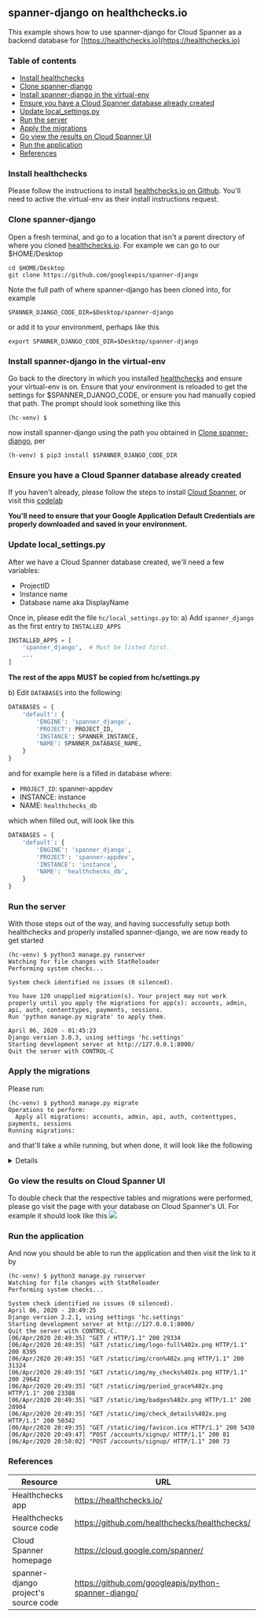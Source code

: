 ## spanner-django on healthchecks.io

This example shows how to use spanner-django for Cloud Spanner as a backend database for [https://healthchecks.io](https://healthchecks.io)

### Table of contents
- [Install healthchecks](#install-healthchecks)
- [Clone spanner-django](#clone-spanner-django)
- [Install spanner-django in the virtual-env](#install-spanner-django-in-the-virtual-env)
- [Ensure you have a Cloud Spanner database already created](#ensure-you-have-a-Cloud-Spanner-database-already-created)
- [Update local_settings.py](#update-local_settings.py)
- [Run the server](#run-the-server)
- [Apply the migrations](#apply-the-migrations)
- [Go view the results on Cloud Spanner UI](#go-view-the-results-on-Cloud-Spanner-UI)
- [Run the application](#run-the-application)
- [References](#references)

### Install healthchecks
Please follow the instructions to install [healthchecks.io on Github](https://github.com/healthchecks/healthchecks/).
You'll need to active the virtual-env as their install instructions request.

### Clone spanner-django
Open a fresh terminal, and go to a location that isn't a parent directory of where you cloned [healthchecks.io](#install-healthchecks).
For example we can go to our $HOME/Desktop
```shell
cd $HOME/Desktop
git clone https://github.com/googleapis/spanner-django
```

Note the full path of where spanner-django has been cloned into, for example
```shell
SPANNER_DJANGO_CODE_DIR=$Desktop/spanner-django
```
or add it to your environment, perhaps like this
```shell
export SPANNER_DJANGO_CODE_DIR=$Desktop/spanner-django
```

### Install spanner-django in the virtual-env
Go back to the directory in which you installed [healthchecks](#install-healthchecks) and ensure your virtual-env is on.
Ensure that your environment is reloaded to get the settings for $SPANNER_DJANGO_CODE, or ensure you had manually copied that path.
The prompt should look something like this
```shell
(hc-venv) $
```

now install spanner-django using the path you obtained in [Clone spanner-django](#clone-spanner-django), per

```shell
(h-venv) $ pip3 install $SPANNER_DJANGO_CODE_DIR
```

### Ensure you have a Cloud Spanner database already created
If you haven't already, please follow the steps to install [Cloud Spanner](https://cloud.google.com/spanner/docs/getting-started/set-up),
or visit this [codelab](https://opencensus.io/codelabs/spanner/#0)

**You'll need to ensure that your Google Application Default Credentials are properly downloaded and saved in your environment.**

### Update local_settings.py
After we have a Cloud Spanner database created, we'll need a few variables:
* ProjectID
* Instance name
* Database name aka DisplayName

Once in, please edit the file `hc/local_settings.py` to:
a) Add `spanner_django` as the first entry to `INSTALLED_APPS`
```python
INSTALLED_APPS = [
    'spanner_django',  # Must be listed first.
    ...
]
```
**The rest of the apps MUST be copied from hc/settings.py**


b) Edit `DATABASES` into the following:
```python
DATABASES = {
    'default': {
        'ENGINE': 'spanner_django',
        'PROJECT': PROJECT_ID,
        'INSTANCE': SPANNER_INSTANCE,
        'NAME': SPANNER_DATABASE_NAME,
    }
}
```

and for example here is a filled in database where:

* `PROJECT_ID`: spanner-appdev
* INSTANCE: instance
* NAME: `healthchecks_db`

which when filled out, will look like this

```python
DATABASES = {
    'default': {
        'ENGINE': 'spanner_django',
        'PROJECT': 'spanner-appdev',
        'INSTANCE': 'instance',
        'NAME': 'healthchecks_db',
    }
}
```

### Run the server
With those steps out of the way, and having successfully setup both healthchecks and properly installed spanner-django, we are now ready to get started

```shell
(hc-venv) $ python3 manage.py runserver
Watching for file changes with StatReloader
Performing system checks...

System check identified no issues (0 silenced).

You have 120 unapplied migration(s). Your project may not work properly until you apply the migrations for app(s): accounts, admin, api, auth, contenttypes, payments, sessions.
Run 'python manage.py migrate' to apply them.

April 06, 2020 - 01:45:23
Django version 3.0.3, using settings 'hc.settings'
Starting development server at http://127.0.0.1:8000/
Quit the server with CONTROL-C
```

### Apply the migrations
Please run:
```shell
(hc-venv) $ python3 manage.py migrate
Operations to perform:
  Apply all migrations: accounts, admin, api, auth, contenttypes, payments, sessions
Running migrations:
```

and that'll take a while running, but when done, it will look like the following

<details>

```shell
(hc-venv) $ python3 manage.py migrate
Operations to perform:
  Apply all migrations: accounts, admin, api, auth, contenttypes, payments, sessions
Running migrations:
  Applying contenttypes.0001_initial... OK
  Applying auth.0001_initial... OK
  Applying accounts.0001_initial... OK
  Applying accounts.0002_profile_ping_log_limit... OK
  Applying accounts.0003_profile_token... OK
  Applying accounts.0004_profile_api_key... OK
  Applying accounts.0005_auto_20160509_0801... OK
  Applying accounts.0006_profile_current_team... OK
  Applying accounts.0007_profile_check_limit... OK
  Applying accounts.0008_profile_bill_to... OK
  Applying accounts.0009_auto_20170714_1734... OK
  Applying accounts.0010_profile_team_limit... OK
  Applying accounts.0011_profile_sort... OK
  Applying accounts.0012_auto_20171014_1002... OK
  Applying accounts.0013_remove_profile_team_access_allowed... OK
  Applying accounts.0014_auto_20171227_1530... OK
  Applying accounts.0015_auto_20181029_1858... OK
  Applying accounts.0016_remove_profile_bill_to... OK
  Applying accounts.0017_auto_20190112_1426... OK
  Applying accounts.0018_auto_20190112_1426... OK
  Applying accounts.0019_project_badge_key... OK
  Applying accounts.0020_auto_20190112_1950... OK
  Applying accounts.0021_auto_20190112_2005... OK
  Applying accounts.0022_auto_20190114_0857... OK
  Applying accounts.0023_auto_20190117_1419... OK
  Applying accounts.0024_auto_20190119_1540... OK
  Applying accounts.0025_remove_member_team... OK
  Applying accounts.0026_auto_20190204_2042... OK
  Applying accounts.0027_profile_deletion_notice_date... OK
  Applying accounts.0028_auto_20191119_1346... OK
  Applying admin.0001_initial... OK
  Applying admin.0002_logentry_remove_auto_add... OK
  Applying admin.0003_logentry_add_action_flag_choices... OK
  Applying api.0001_initial... OK
  Applying api.0002_auto_20150616_0732... OK
  Applying api.0003_auto_20150616_1249... OK
  Applying api.0004_auto_20150616_1319... OK
  Applying api.0005_auto_20150630_2021... OK
  Applying api.0006_check_grace... OK
  Applying api.0007_ping... OK
  Applying api.0008_auto_20150801_1213... OK
  Applying api.0009_auto_20150801_1250... OK
  Applying api.0010_channel... OK
  Applying api.0011_notification... OK
  Applying api.0012_auto_20150930_1922... OK
  Applying api.0013_auto_20151001_2029... OK
  Applying api.0014_auto_20151019_2039... OK
  Applying api.0015_auto_20151022_1008... OK
  Applying api.0016_auto_20151030_1107... OK
  Applying api.0017_auto_20151117_1032... OK
  Applying api.0018_remove_ping_body... OK
  Applying api.0019_check_tags... OK
  Applying api.0020_check_n_pings... OK
  Applying api.0021_ping_n... OK
  Applying api.0022_auto_20160130_2042... OK
  Applying api.0023_auto_20160131_1919... OK
  Applying api.0024_auto_20160203_2227... OK
  Applying api.0025_auto_20160216_1214... OK
  Applying api.0026_auto_20160415_1824... OK
  Applying api.0027_auto_20161213_1059... OK
  Applying api.0028_auto_20170305_1907... OK
  Applying api.0029_auto_20170507_1251... OK
  Applying api.0030_check_last_ping_body... OK
  Applying api.0031_auto_20170509_1320... OK
  Applying api.0032_auto_20170608_1158... OK
  Applying api.0033_auto_20170714_1715... OK
  Applying api.0034_auto_20171227_1530... OK
  Applying api.0035_auto_20171229_2008... OK
  Applying api.0036_auto_20180116_2243... OK
  Applying api.0037_auto_20180127_1215... OK
  Applying api.0038_auto_20180318_1306... OK
  Applying api.0039_remove_check_last_ping_body... OK
  Applying api.0040_auto_20180517_1336... OK
  Applying api.0041_check_desc... OK
  Applying api.0042_auto_20181029_1522... OK
  Applying api.0043_channel_name... OK
  Applying api.0044_auto_20181120_2004... OK
  Applying api.0045_flip... OK
  Applying api.0046_auto_20181218_1245... OK
  Applying api.0047_auto_20181225_2315... OK
  Applying api.0048_auto_20190102_0737... OK
  Applying api.0049_auto_20190102_0743... OK
  Applying api.0050_ping_kind... OK
  Applying api.0051_auto_20190104_0908... OK
  Applying api.0052_auto_20190104_1122... OK
  Applying api.0053_check_subject... OK
  Applying api.0054_auto_20190112_1427... OK
  Applying api.0055_auto_20190112_1427... OK
  Applying api.0056_auto_20190114_0857... OK
  Applying api.0057_auto_20190118_1319... OK
  Applying api.0058_auto_20190312_1716... OK
  Applying api.0059_auto_20190314_1744... OK
  Applying api.0060_tokenbucket... OK
  Applying api.0061_webhook_values... OK
  Applying api.0062_auto_20190720_1350... OK
  Applying api.0063_auto_20190903_0901... OK
  Applying api.0064_auto_20191119_1346... OK
  Applying api.0065_auto_20191127_1240... OK
  Applying api.0066_channel_last_error... OK
  Applying api.0067_last_error_values... OK
  Applying api.0068_auto_20200117_1023... OK
  Applying api.0069_auto_20200117_1227... OK
  Applying contenttypes.0002_remove_content_type_name... OK
  Applying auth.0002_alter_permission_name_max_length... OK
  Applying auth.0003_alter_user_email_max_length... OK
  Applying auth.0004_alter_user_username_opts... OK
  Applying auth.0005_alter_user_last_login_null... OK
  Applying auth.0006_require_contenttypes_0002... OK
  Applying auth.0007_alter_validators_add_error_messages... OK
  Applying auth.0008_alter_user_username_max_length... OK
  Applying auth.0009_alter_user_last_name_max_length... OK
  Applying auth.0010_alter_group_name_max_length... OK
  Applying auth.0011_update_proxy_permissions... OK
  Applying payments.0001_initial... OK
  Applying payments.0002_subscription_plan_id... OK
  Applying payments.0003_subscription_address_id... OK
  Applying payments.0004_subscription_send_invoices... OK
  Applying payments.0005_subscription_plan_name... OK
  Applying payments.0006_subscription_invoice_email... OK
  Applying sessions.0001_initial... OK
```
</details>

### Go view the results on Cloud Spanner UI

To double check that the respective tables and migrations were performed, please go visit the page with your database on Cloud Spanner's UI.
For example it should look like this
![](/assets/healthchecks-db-overview.png)

### Run the application
And now you should be able to run the application and then visit the link to it by

```shell
(hc-venv) $ python3 manage.py runserver
Watching for file changes with StatReloader
Performing system checks...

System check identified no issues (0 silenced).
April 06, 2020 - 20:49:25
Django version 2.2.1, using settings 'hc.settings'
Starting development server at http://127.0.0.1:8000/
Quit the server with CONTROL-C.
[06/Apr/2020 20:49:35] "GET / HTTP/1.1" 200 29334
[06/Apr/2020 20:49:35] "GET /static/img/logo-full%402x.png HTTP/1.1" 200 8395
[06/Apr/2020 20:49:35] "GET /static/img/cron%402x.png HTTP/1.1" 200 31324
[06/Apr/2020 20:49:35] "GET /static/img/my_checks%402x.png HTTP/1.1" 200 29642
[06/Apr/2020 20:49:35] "GET /static/img/period_grace%402x.png HTTP/1.1" 200 23388
[06/Apr/2020 20:49:35] "GET /static/img/badges%402x.png HTTP/1.1" 200 28904
[06/Apr/2020 20:49:35] "GET /static/img/check_details%402x.png HTTP/1.1" 200 50342
[06/Apr/2020 20:49:35] "GET /static/img/favicon.ico HTTP/1.1" 200 5430
[06/Apr/2020 20:49:47] "POST /accounts/signup/ HTTP/1.1" 200 81
[06/Apr/2020 20:50:02] "POST /accounts/signup/ HTTP/1.1" 200 73
```

### References

Resource|URL
---|---
Healthchecks app|https://healthchecks.io/
Healthchecks source code|https://github.com/healthchecks/healthchecks/
Cloud Spanner homepage|https://cloud.google.com/spanner/
spanner-django project's source code|https://github.com/googleapis/python-spanner-django/
